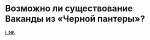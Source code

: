 # Возможно ли существование Ваканды из «Черной пантеры»?



[LINK](https://varlamov.ru/2843805.html)